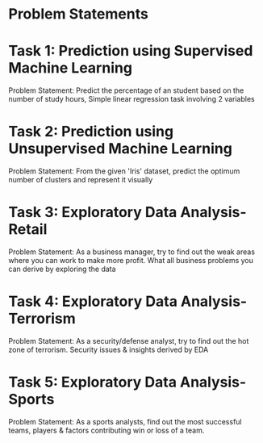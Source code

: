 # Problem Statements
# Task 1: Prediction using Supervised Machine Learning
Problem Statement: 
Predict the percentage of an student based on the number of study hours, Simple linear regression task involving 2 variables
# Task 2: Prediction using Unsupervised Machine Learning
Problem Statement: 
From the given 'Iris' dataset, predict the optimum number of clusters and represent it visually
# Task 3: Exploratory Data Analysis- Retail
Problem Statement:
As a business manager, try to find out the weak areas where you can work to make more profit. What all business problems you can derive by exploring the data 
# Task 4: Exploratory Data Analysis- Terrorism
Problem Statement:
As a security/defense analyst, try to find out the hot zone of terrorism. Security issues & insights derived by EDA
# Task 5: Exploratory Data Analysis- Sports
Problem Statement:
As a sports analysts, find out the most successful teams, players & factors contributing win or loss of a team.
